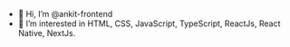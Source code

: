 - 👋 Hi, I’m @ankit-frontend
- 👀 I’m interested in HTML, CSS, JavaScript, TypeScript, ReactJs, React Native, NextJs.

<!---
ankit-frontend/ankit-frontend is a ✨ special ✨ repository because its `README.md` (this file) appears on your GitHub profile.
You can click the Preview link to take a look at your changes.
--->
